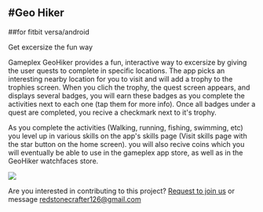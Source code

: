 #Geo Hiker
--
##for fitbit versa/android

Get excersize the fun way

Gameplex GeoHiker provides a fun, interactive way to excersize by giving the user quests to complete in specific locations. The app picks an interesting nearby location for you to visit and will add a trophy to the trophies screen. When you clich the trophy, the quest screen appears, and displays several badges, you will earn these badges as you complete the activities next to each one (tap them for more info). Once all badges under a quest are completed, you recive a checkmark next to it's trophy.
	
As you complete the activities (Walking, running, fishing, swimming, etc) you level up in various skills on the app's skills page (Visit skills page with the star button on the home screen). you will also recive coins which you will eventually be able to use in the gameplex app store, as well as in the GeoHiker watchfaces store.

![](https://i.ibb.co/ZTKbNm1/Screen-Shot-2021-02-25-at-5-10-03-PM.png)


Are you interested in contributing to this project?
[Request to join us](mailto:redstonecrafter126@gmail.com?subject=Join%20Gameplex%20Project%20(GeoHiker)&body=Hello%2C%20Tristan%0D%0A%0D%0A%7BYour%20message%20here%7D)
or message redstonecrafter126@gmail.com
